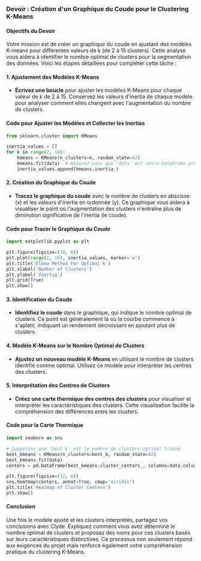 ### Devoir : Création d'un Graphique du Coude pour le Clustering K-Means

#### Objectifs du Devoir
Votre mission est de créer un graphique du coude en ajustant des modèles K-means pour différentes valeurs de k (de 2 à 15 clusters). Cette analyse vous aidera à identifier le nombre optimal de clusters pour la segmentation des données. Voici les étapes détaillées pour compléter cette tâche :

#### 1. Ajustement des Modèles K-Means
- **Écrivez une boucle** pour ajuster les modèles K-Means pour chaque valeur de k de 2 à 15. Conservez les valeurs d'inertia de chaque modèle pour analyser comment elles changent avec l'augmentation du nombre de clusters.

#### Code pour Ajuster les Modèles et Collecter les Inertias
```python
from sklearn.cluster import KMeans

inertia_values = []
for k in range(2, 16):
    kmeans = KMeans(n_clusters=k, random_state=42)
    kmeans.fit(data)  # Assurez-vous que 'data' est votre DataFrame préparé
    inertia_values.append(kmeans.inertia_)
```

#### 2. Création du Graphique du Coude
- **Tracez le graphique du coude** avec le nombre de clusters en abscisse (x) et les valeurs d'inertia en ordonnée (y). Ce graphique vous aidera à visualiser le point où l'augmentation des clusters n'entraîne plus de diminution significative de l'inertia (le coude).

#### Code pour Tracer le Graphique du Coude
```python
import matplotlib.pyplot as plt

plt.figure(figsize=(10, 6))
plt.plot(range(2, 16), inertia_values, marker='o')
plt.title('Elbow Method For Optimal k')
plt.xlabel('Number of Clusters')
plt.ylabel('Inertia')
plt.grid(True)
plt.show()
```

#### 3. Identification du Coude
- **Identifiez le coude** dans le graphique, qui indique le nombre optimal de clusters. Ce point est généralement là où la courbe commence à s'aplatir, indiquant un rendement décroissant en ajoutant plus de clusters.

#### 4. Modèle K-Means sur le Nombre Optimal de Clusters
- **Ajustez un nouveau modèle K-Means** en utilisant le nombre de clusters identifié comme optimal. Utilisez ce modèle pour interpréter les centres des clusters.

#### 5. Interprétation des Centres de Clusters
- **Créez une carte thermique des centres des clusters** pour visualiser et interpréter les caractéristiques des clusters. Cette visualisation facilite la compréhension des différences entre les clusters.

#### Code pour la Carte Thermique
```python
import seaborn as sns

# Supposons que 'best_k' est le nombre de clusters optimal trouvé
best_kmeans = KMeans(n_clusters=best_k, random_state=42)
best_kmeans.fit(data)
centers = pd.DataFrame(best_kmeans.cluster_centers_, columns=data.columns)

plt.figure(figsize=(12, 8))
sns.heatmap(centers, annot=True, cmap='viridis')
plt.title('Heatmap of Cluster Centers')
plt.show()
```

#### Conclusion
Une fois le modèle ajusté et les clusters interprétés, partagez vos conclusions avec Clyde. Expliquez comment vous avez déterminé le nombre optimal de clusters et proposez des noms pour ces clusters basés sur leurs caractéristiques distinctives. Ce processus non seulement répond aux exigences du projet mais renforce également votre compréhension pratique du clustering K-Means.
